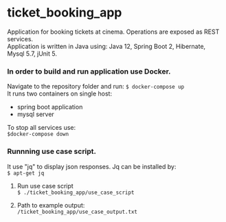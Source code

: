 # ticket_booking_app

Application for booking tickets at cinema. Operations are exposed as REST services.  
Application is written in Java using: Java 12, Spring Boot 2, Hibernate, Mysql 5.7, jUnit 5.  

### In order to build and run application use Docker.

Navigate to the repository folder and run:
`$ docker-compose up`  
It runs two containers on single host:  
- spring boot application
- mysql server

To stop all services use:  
`$docker-compose down`  

### Runnning use case script. 
It use "jq" to display json responses. Jq can be installed by:  
  `$ apt-get jq`  
  
1. Run use case script    
  `$ ./ticket_booking_app/use_case_script`    
  
2. Path to example output:    
`/ticket_booking_app/use_case_output.txt`    
